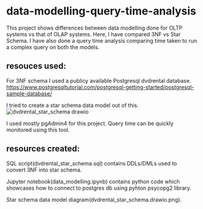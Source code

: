 # data-modelling-query-time-analysis

This project shows differences between data modelling done for OLTP systems vs that of OLAP systems.
Here, I have compared 3NF vs Star Schema.
I have also done a query time analysis comparing time taken to run a complex query on both the models.

## resouces used:

For 3NF schema I used a publicy available Postgresql dvdrental database. https://www.postgresqltutorial.com/postgresql-getting-started/postgresql-sample-database/

I tried to create a star schema data model out of this.![dvdrental_star_schema drawio](https://github.com/shailendra1394/data-modelling-query-time-analysis/assets/73093127/64fd6bfe-7352-40f7-bb5f-9ea37d1ee48d)


I used mostly pgAdmin4 for this project. Query time can be quickly monitored using this tool.


## resources created:


SQL script(dvdrental_star_schema.sql) contains DDLs/DMLs used to convert 3NF into star schema.

Jupyter notebook(data_modelling.ipynb) contains python code which showcases how to connect to postgres db using pyhton psycopg2 library.

Star schema data model diagram(dvdrental_star_schema.drawio.png).
